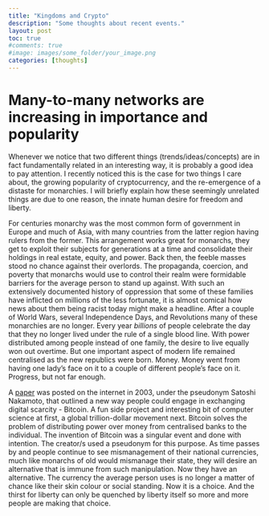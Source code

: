 ```yaml
---
title: "Kingdoms and Crypto"
description: "Some thoughts about recent events."
layout: post
toc: true
#comments: true
#image: images/some_folder/your_image.png
categories: [thoughts]
---
```


# Many-to-many networks are increasing in importance and popularity


Whenever we notice that two different things (trends/ideas/concepts) are in fact fundamentally related in an interesting way, it is probably a good idea to pay attention. I recently noticed this is the case for two things I care about, the growing popularity of cryptocurrency, and the re-emergence of a distaste for monarchies. I will briefly explain how these seemingly unrelated things are due to one reason, the innate human desire for freedom and liberty. 

For centuries monarchy was the most common form of government in Europe and much of Asia, with many countries from the latter region having rulers from the former. This arrangement works great for monarchs, they get to exploit their subjects for generations at a time and consolidate their holdings in real estate, equity, and power. Back then, the feeble masses stood no chance against their overlords. The propaganda, coercion, and poverty that monarchs would use to control their realm were formidable barriers for the average person to stand up against. With such an extensively documented history of oppression that some of these families have inflicted on millions of the less fortunate, it is almost comical how news about them being racist today might make a headline. After a couple of World Wars, several Independence Days, and Revolutions many of these monarchies are no longer. Every year *billions* of people celebrate the day that they no longer lived under the rule of a single blood line. With power distributed among people instead of one family, the desire to live equally won out overtime. But one important aspect of modern life remained centralised as the new republics were born. Money. Money went from having one lady’s face on it to a couple of different people’s face on it. Progress, but not far enough. 

A [paper](https://bitcoin.org/bitcoin.pdf) was posted on the internet in 2003, under the pseudonym Satoshi Nakamoto, that outlined a new way people could engage in exchanging digital scarcity - Bitcoin. A fun side project and interesting bit of computer science at first, a global trillion-dollar movement next. Bitcoin solves the problem of distributing power over money from centralised banks to the individual. The invention of Bitcoin was a singular event and done with intention. The creator/s used a pseudonym for this purpose. As time passes by and people continue to see mismanagement of their national currencies, much like monarchs of old would mismanage their state, they will desire an alternative that is immune from such manipulation. Now they have an alternative. The currency the average person uses is no longer a matter of chance like their skin colour or social standing. Now it is a choice. And the thirst for liberty can only be quenched by liberty itself so more and more people are making that choice.



